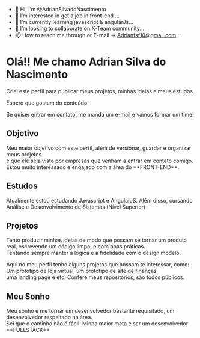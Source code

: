 - 👋 Hi, I’m @AdrianSilvadoNascimento
- 👀 I’m interested in get a job in front-end ...
- 🌱 I’m currently learning javascript & angularJs...
- 💞️ I’m looking to collaborate on X-Team community...
- 📫 How to reach me through or E-mail => Adrianfsf10@gmail.com ...

<!---
AdrianSilvadoNascimento/AdrianSilvadoNascimento is a ✨ special ✨ repository because its `README.md` (this file) appears on your GitHub profile.
You can click the Preview link to take a look at your changes.
--->
<h1>Olá!! Me chamo Adrian Silva do Nascimento</h1>
<p>Criei este perfil para publicar meus projetos, minhas ideias e meus estudos.</p>
<p>Espero que gostem do conteúdo.</p>
<p>Se quiser entrar em contato, me manda um e-mail e vamos formar um time!</p>

<h2>Objetivo</h2>
<p>Meu maior objetivo com este perfil, além de versionar, guardar e organizar meus projetos <br> é que ele seja visto por empresas que venham a entrar em contato comigo.<br>
Estou muito interessado e engajado com a área do **FRONT-END**.</p>

<h2>Estudos</h2>
<p>Atualmente estou estudando Javascript e AngularJS. Além disso, cursando Análise e Desenvolvimento de Sistemas (Nível Superior)</p>

<h2>Projetos</h2>
<p>Tento produzir minhas ideias de modo que possam se tornar um produto real, escrevendo um código limpo, e com boas práticas. <br>
Tentando sempre manter a lógica e a fidelidade com o design modelo.</p>
<p>Aqui no meu perfil tenho alguns projetos que possam te interessar, como: Um protótipo de loja virtual, um protótipo de site de finanças <br>
uma landing page e etc. Confere meus repositórios, são todos públicos.</p>

<h2>Meu Sonho</h2>
<p>Meu sonho é me tornar um desenvolvedor bastante requisitado, um desenvolvedor respeitado na área. <br>
Sei que o caminho não é fácil. Minha maior meta é ser um desenvolvedor **FULLSTACK**</p>

